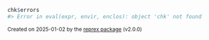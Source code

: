 ``` r
chk$errors
#> Error in eval(expr, envir, enclos): object 'chk' not found
```

<sup>Created on 2025-01-02 by the [reprex package](https://reprex.tidyverse.org) (v2.0.0)</sup>
